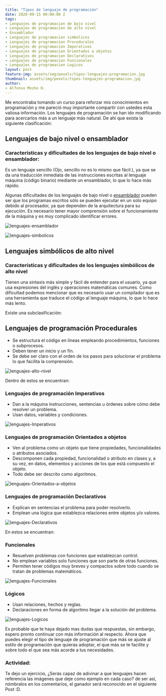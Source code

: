 ```yaml
---
title: "Tipos de lenguaje de programación"
date: 2020-09-15 00:00:00 Z
tags:
- Lenguajes de programacion de bajo nivel
- Lenguajes de programacion de alto nivel
- Ensamblador 
- Lenguajes de programacion simbolicos 
- Lenguajes de programacion Procedurales
- Lenguajes de programacion Imperativos
- Lenguajes de programacion Orientados a objetos
- Lenguajes de programacion Declarativos
- Lenguajes de programacion Funcionales
- Lenguajes de programacion Logicos
layout: post
feature-img: assets/img/pexels/tipos-lenguajes-programacion.jpg
thumbnail: assets/img/pexels/tipos-lenguajes-programacion.jpg
author:
- Alfonso Mozko H.
---
```


Me encontraba tomando un curso para reforzar mis conocimientos en programación y me pareció muy importante compartir con ustedes esta valiosa información. Los lenguajes de programación se han ido modificando para acercarlos más a un lenguaje más natural. De ahí que exista la siguiente clasificación:

## Lenguajes de bajo nivel o ensamblador

### Características y dificultades de los lenguajes de bajo nivel o ensamblador:

Es un lenguaje sencillo (Ojo, sencillo no es lo mismo que fácil.), ya que se da una traducción inmediata de las instrucciones escritas al lenguaje máquina (código binario) mediante un ensamblador, lo que lo hace más rápido.

Algunas dificultades de los lenguajes de bajo nivel o [ensamblador](https://es.wikipedia.org/wiki/Lenguaje_ensamblador) pueden ser que los programas escritos sólo se pueden ejecutar en un solo equipo debido al procesador, ya que dependen de la arquitectura para su ejecución. Es necesario tener mayor comprensión sobre el funcionamiento de la máquina y es muy complicado identificar errores.

![lenguajes-ensamblador](https://i.ibb.co/Wkd86pJ/lenguajes-ensamblador-alfonsomozko.png)

![lenguajes-simbolicos](https://i.ibb.co/G2V8Qqd/lenguajes-simbolicos-de-alto-nivel-alfonsomozko.png)

## Lenguajes simbólicos de alto nivel

### Características y dificultades de los lenguajes simbólicos de alto nivel

Tienen una sintaxis más simple y fácil de entender para el usuario, ya que usa expresiones del inglés y operaciones matemáticas comunes. Como dificultad podemos mencionar que es necesario usar un compilador que es una herramienta que traduce el código al lenguaje máquina, lo que lo hace más lento.

Existe una subclasificación:

## Lenguajes de programación Procedurales

- Se estructura el código en líneas empleando procedimientos, funciones o subprocesos.
- Deben tener un inicio y un fin.
- Se debe ser claro con el orden de los pasos para solucionar el problema lo que facilita la comprensión.

![lenguajes-alto-nivel](https://i.ibb.co/s1WHSL5/alto-nivel-alfonsomozko.png)

Dentro de estos se encuentran:

### Lenguajes de programación Imperativos

- Dan a la máquina instrucciones, sentencias u órdenes sobre cómo debe resolver un problema.
- Usan datos, variables y condiciones.

![lenguajes-Imperativos](https://i.ibb.co/5Ls4PSH/Lenguajes-Imperativos-alfonsomozkoh.png)

### Lenguajes de programación Orientados a objetos

- Ven al problema como un objeto que tiene propiedades, funcionalidades o atributos asociados.
- Descomponen cada propiedad, funcionalidad o atributo en clases y, a su vez, en datos, elementos y acciones de los que está compuesto el objeto.
- Todo debe ser descrito como algoritmos.

![lenguajes-Orientados-a-objetos](https://i.ibb.co/6v4thK0/Orientados-a-objetos-Alfonsomozko.png)

### Lenguajes de programación Declarativos

- Explican en sentencias el problema para poder resolverlo.
- Emplean una lógica que establezca relaciones entre objetos y/o valores.

![lenguajes-Declarativos](https://i.ibb.co/s2DgdL0/Lenguajes-Declarativos.png)

En estos se encuentran:

### Funcionales

- Resuelven problemas con funciones que establezcan control.
- No emplean variables solo funciones que son parte de otras funciones.
- Permiten tener códigos muy breves y compactos sobre todo cuando se tratan de problemas matemáticos.

![lenguajes-Funcionales](https://i.ibb.co/L82hLhw/Funcionales-alfonsomozko.png)

### Lógicos

- Usan relaciones, hechos y reglas.
- Declaraciones en forma de algoritmo llegar a la solución del problema.

![lenguajes-Logicos](https://i.ibb.co/XYB8X2f/Logicos.png)

Es probable que te haya dejado mas dudas que respuestas, sin embargo, espero pronto continuar con más información al respecto.
Ahora que puedes elegir el tipo de lenguaje de programación que más se ajuste al estilo de programación que quieras adoptar, el que más se te facilite y sobre todo el que sea más acorde a tus necesidades.

### Actividad:

Te dejo un ejercicio, ¿Serás capaz de adivinar a que lenguajes hacen referencia las imágenes que deje como ejemplo en cada caso? de ser así, nómbralos en los comentarios, el ganador será reconocido en el siguiente Post :D.
